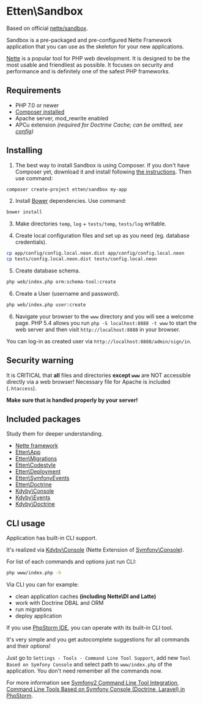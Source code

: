# Etten\Sandbox

Based on official [nette/sandbox](https://github.com/nette/sandbox).

Sandbox is a pre-packaged and pre-configured Nette Framework application
that you can use as the skeleton for your new applications.

[Nette](https://nette.org) is a popular tool for PHP web development.
It is designed to be the most usable and friendliest as possible. It focuses
on security and performance and is definitely one of the safest PHP frameworks.

## Requirements

* PHP 7.0 or newer
* [Composer installed](https://getcomposer.org/)
* Apache server, mod_rewrite enabled
* APCu extension *(required for Doctrine Cache; can be omitted, see [config](app/config/config.neon))*

## Installing

1. The best way to install Sandbox is using Composer. If you don't have Composer yet, download
it and install following [the instructions](https://getcomposer.org/doc/00-intro.md). Then use command:

```bash
composer create-project etten/sandbox my-app
```

2. Install [Bower](http://bower.io/) dependencies. Use command:

```bash
bower install
```

3. Make directories `temp`, `log` + `tests/temp`, `tests/log` writable.

4. Create local configuration files and set up as you need (eg. database credentials).

```bash
cp app/config/config.local.neon.dist app/config/config.local.neon
cp tests/config.local.neon.dist tests/config.local.neon
```

5. Create database schema.

```bash
php web/index.php orm:schema-tool:create
```

6. Create a User (username and password).

```bash
php web/index.php user:create
```

6. Navigate your browser to the `www` directory and you will see a welcome page.
PHP 5.4 allows you run `php -S localhost:8888 -t www` to start the web server and
then visit `http://localhost:8888` in your browser.

You can log-in as created user via `http://localhost:8888/admin/sign/in`.

## Security warning

It is CRITICAL that **all** files and directories **except `www`** are NOT accessible
directly via a web browser! Necessary file for Apache is included (`.htaccess`).

**Make sure that is handled properly by your server!**

## Included packages

Study them for deeper understanding.

* [Nette framework](https://nette.org)
* [Etten\App](https://github.com/etten/app)
* [Etten\Migrations](https://github.com/etten/migrations)
* [Etten\Codestyle](https://github.com/etten/codestyle)
* [Etten\Deployment](https://github.com/etten/deployment)
* [Etten\SymfonyEvents](https://github.com/etten/symfony-events)
* [Etten\Doctrine](https://github.com/etten/doctrine)
* [Kdyby\Console](https://github.com/Kdyby/Console)
* [Kdyby\Events](https://github.com/Kdyby/Events)
* [Kdyby\Doctrine](https://github.com/Kdyby/Doctrine)

## CLI usage

Application has built-in CLI support.

It's realized via [Kdyby\Console](https://github.com/Kdyby/Console)
(Nette Extension of [Symfony\Console](http://symfony.com/doc/current/components/console/introduction.html)).

For list of each commands and options just run CLI:

```bash
php www/index.php -h
```

Via CLI you can for example:

* clean application caches **(including Nette\DI and Latte)**
* work with Doctrine DBAL and ORM
* run migrations
* deploy application

If you use [PhpStorm IDE](https://www.jetbrains.com/phpstorm/), you can operate with its built-in CLI tool.

It's very simple and you get autocomplete suggestions for all commands and their options!

Just go to `Settings - Tools - Command Line Tool Support`, add new `Tool Based on Symfony Console` and select
path to `www/index.php` of the application. You don't need remember all the commands now.

For more information see
[Symfony2 Command Line Tool Integration](https://confluence.jetbrains.com/display/PhpStorm/Symfony2+Command+Line+Tool+Integration+-+Symfony+Development+using+PhpStorm),
[Command Line Tools Based on Symfony Console (Doctrine, Laravel) in PhpStorm](http://blog.jetbrains.com/phpstorm/2013/09/command-line-tools-based-on-symfony-console-doctrine-laravel-in-phpstorm/).
